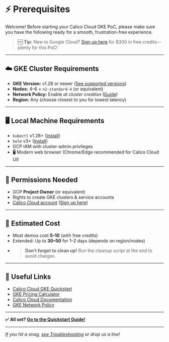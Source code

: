 # ⚡ Prerequisites

Welcome! Before starting your Calico Cloud GKE PoC, please make sure you have the following ready for a smooth, frustration-free experience.

> 🆓 **Tip:** New to Google Cloud? [Sign up here](https://cloud.google.com/free/) for $300 in free credits—plenty for this PoC!

---

## ☁️ GKE Cluster Requirements
- **GKE Version:** v1.28 or newer ([See supported versions](https://docs.tigera.io/calico-cloud/get-started/gke))
- **Nodes:** 4–6 × `n2-standard-4` (or equivalent)
- **Network Policy:** Enable *at cluster creation* ([Guide](https://cloud.google.com/kubernetes-engine/docs/how-to/network-policy))
- **Region:** Any (choose closest to you for lowest latency)

---

## 🖥️ Local Machine Requirements
- `kubectl` v1.28+ ([Install](https://kubernetes.io/docs/tasks/tools/install-kubectl/))
- `helm` v3+ ([Install](https://helm.sh/docs/intro/install/))
- GCP IAM with cluster-admin privileges
- 🖥️ Modern web browser (Chrome/Edge recommended for Calico Cloud UI)

---

## 🔐 Permissions Needed
- GCP **Project Owner** (or equivalent)
- Rights to create GKE clusters & service accounts
- [Calico Cloud account](https://calicocloud.tigera.io) ([Sign up here](https://calicocloud.tigera.io))

---

## 💸 Estimated Cost
- Most demos cost **$5–$10** (with free credits)
- Extended: Up to **$30–$50** for 1–2 days (depends on region/nodes)
- > **Don’t forget to clean up!** Run the cleanup script at the end to avoid charges.

---

## 🔗 Useful Links
- [Calico Cloud GKE Quickstart](https://docs.tigera.io/calico-cloud/get-started/gke)
- [GKE Pricing Calculator](https://cloud.google.com/products/calculator)
- [Calico Cloud Documentation](https://docs.tigera.io/calico-cloud)
- [GKE Network Policy](https://cloud.google.com/kubernetes-engine/docs/how-to/network-policy)

---

**✅ All set? [Go to the Quickstart Guide!](./docs/00-quickstart-guide.md)**

---

*If you hit a snag, [see Troubleshooting](./troubleshooting.md) or drop us a line!*